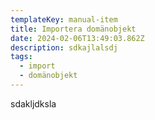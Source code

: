 ```yaml
---
templateKey: manual-item
title: Importera domänobjekt
date: 2024-02-06T13:49:03.862Z
description: sdkajlalsdj
tags:
  - import
  - domänobjekt
---
```

sdakljdksla